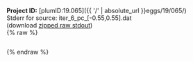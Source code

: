**Project ID:** [plumID:19.065]({{ '/' | absolute_url }}eggs/19/065/)  
Stderr for source:  iter_6_pc_[-0.55,0.55].dat   
(download [zipped raw stdout](iter_6_pc_[-0.55,0.55].dat.plumed_master.stdout.txt.zip))  
{% raw %}
<pre>
</pre>
{% endraw %}
